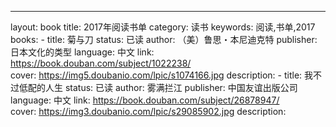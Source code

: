 ---
layout: book
title: 2017年阅读书单
category: 读书
keywords: 阅读,书单,2017
books: 
	- title: 菊与刀
	  status: 已读
	  author: （美）鲁思・本尼迪克特 
	  publisher: 日本文化的类型
	  language: 中文
	  link: https://book.douban.com/subject/1022238/         
	  cover: https://img5.doubanio.com/lpic/s1074166.jpg
	  description:
	- title: 我不过低配的人生
	  status: 已读
	  author: 雾满拦江 
	  publisher: 中国友谊出版公司
	  language: 中文
	  link: https://book.douban.com/subject/26878947/         
	  cover: https://img3.doubanio.com/lpic/s29085902.jpg
	  description:




     
  